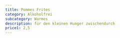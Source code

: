 ```yaml
---
title: Pommes Frites
category: Alkoholfrei
subcategory: Warmes
description: für den kleinen Hunger zwischendurch
price1: 2,5
---
```

